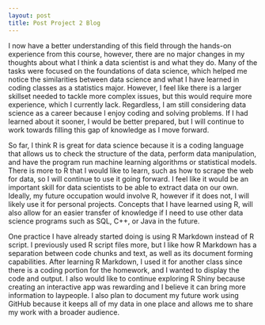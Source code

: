 ```yaml
---
layout: post
title: Post Project 2 Blog
---
```


I now have a better understanding of this field through the hands-on experience from this course, however, there are no major changes in my thoughts about what I think a data scientist is and what they do. Many of the tasks were focused on the foundations of data science, which helped me notice the similarities between data science and what I have learned in coding classes as a statistics major. However, I feel like there is a larger skillset needed to tackle more complex issues, but this would require more experience, which I currently lack. Regardless, I am still considering data science as a career because I enjoy coding and solving problems. If I had learned about it sooner, I would be better prepared, but I will continue to work towards filling this gap of knowledge as I move forward. 

So far, I think R is great for data science because it is a coding language that allows us to check the structure of the data, perform data manipulation, and have the program run machine learning algorithms or statistical models. There is more to R that I would like to learn, such as how to scrape the web for data, so I will continue to use it going forward. I feel like it would be an important skill for data scientists to be able to extract data on our own. Ideally, my future occupation would involve R, however if it does not, I will likely use it for personal projects. Concepts that I have learned using R, will also allow for an easier transfer of knowledge if I need to use other data science programs such as SQL, C++, or Java in the future. 

One practice I have already started doing is using R Markdown instead of R script. I previously used R script files more, but I like how R Markdown has a separation between code chunks and text, as well as its document forming capabilities. After learning R Markdown, I used it for another class since there is a coding portion for the homework, and I wanted to display the code and output. I also would like to continue exploring R Shiny because creating an interactive app was rewarding and I believe it can bring more information to laypeople. I also plan to document my future work using GitHub because it keeps all of my data in one place and allows me to share my work with a broader audience. 
